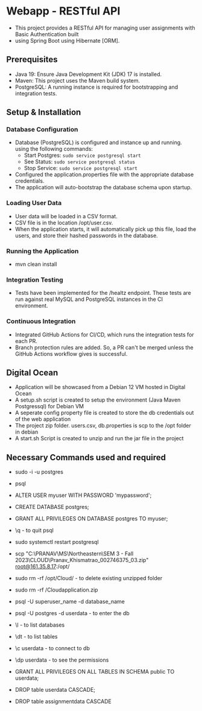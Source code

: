 # Webapp - RESTful API
- This project provides a RESTful API for managing user assignments with Basic Authentication built 
- using Spring Boot using Hibernate [ORM].

## Prerequisites
- Java 19: Ensure Java Development Kit (JDK) 17 is installed.
- Maven: This project uses the Maven build system.
- PostgreSQL: A running instance is required for bootstrapping and integration tests.


## Setup & Installation
### Database Configuration
- Database (PostgreSQL) is configured and instance up and running. using the following commands:
  - Start Postgres:
    `sudo service postgresql start`
  - See Status:
    `sudo service postgresql status`
  - Stop Service:
    `sudo service postgresql start`
- Configured the application.properties file with the appropriate database credentials.
- The application will auto-bootstrap the database schema upon startup.

### Loading User Data
- User data will be loaded in a CSV format.
- CSV file is in the location /opt/user.csv.
- When the application starts, it will automatically pick up this file, load the users, and store their hashed passwords in the database.

### Running the Application
- mvn clean install

### Integration Testing
- Tests have been implemented for the /healtz endpoint. These tests are run against real MySQL and PostgreSQL instances in the CI environment.

### Continuous Integration
- Integrated GitHub Actions for CI/CD, which runs the integration tests for each PR.
- Branch protection rules are added. So, a PR can't be merged unless the GitHub Actions workflow gives is successful.

## Digital Ocean
-  Application will be showcased from a Debian 12 VM hosted in Digital Ocean
-  A setup.sh script is created to setup the environment (Java Maven Postgressql) for Debian VM
-  A seperate config property file is created to store the db credentials out of the web application
-  The project zip folder. users.csv, db.properties is scp to the /opt folder in debian
-  A start.sh Script is created to unzip and run the jar file in the project

## Necessary Commands used and required

- sudo -i -u postgres
- psql
- ALTER USER myuser WITH PASSWORD 'mypassword';
- CREATE DATABASE postgres;
- GRANT ALL PRIVILEGES ON DATABASE postgres TO myuser;
- \q -  to quit psql
- sudo systemctl restart postgresql

- scp "C:\PRANAV\MS\Northeastern\SEM 3 - Fall 2023\CLOUD\Pranav_Khismatrao_002746375_03.zip" root@161.35.8.17:/opt/

- sudo rm -rf /opt/Cloud/ -  to delete existing unzipped folder
- sudo rm -rf /Cloudapplication.zip

- psql -U superuser_name -d database_name
- psql -U postgres -d userdata -  to enter the db
- \l - to list databases
- \dt - to list tables
- \c  userdata - to connect to db
- \dp userdata - to see the permissions
- GRANT ALL PRIVILEGES ON ALL TABLES IN SCHEMA public TO userdata;
- DROP table userdata CASCADE;
- DROP table assignmentdata CASCADE